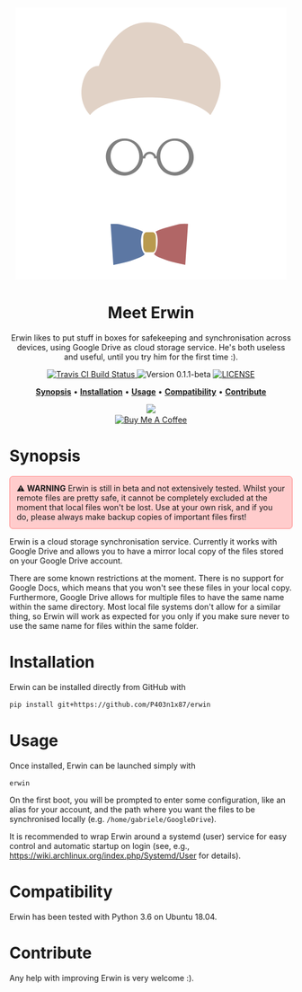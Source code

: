 <p align="center">
  <br>
  <img src="art/logo.png" alt="Erwin">
  <br>
</p>

<h1 align="center">Meet Erwin</h1>

<p align="center">Erwin likes to put stuff in boxes for safekeeping and synchronisation across devices,
using Google Drive as cloud storage service. He's both useless and useful, until you
try him for the first time :).</p>


<p align="center">
  <a href="https://travis-ci.org/P403n1x87/erwin">
    <img src="https://travis-ci.org/P403n1x87/erwin.svg?branch=master"
         alt="Travis CI Build Status">
  </a>
  <img src="https://img.shields.io/badge/version-0.1.1--beta-blue.svg"
       alt="Version 0.1.1-beta">
  <a href="https://github.com/P403n1x87/erwin/blob/master/LICENSE.md">
    <img src="https://img.shields.io/badge/license-GPLv3-ff69b4.svg"
         alt="LICENSE">
  </a>
</p>

<p align="center">
  <a href="#synopsis"><b>Synopsis</b></a>&nbsp;&bull;
  <a href="#installation"><b>Installation</b></a>&nbsp;&bull;
  <a href="#usage"><b>Usage</b></a>&nbsp;&bull;
  <a href="#compatibility"><b>Compatibility</b></a>&nbsp;&bull;
  <a href="#contribute"><b>Contribute</b></a>
</p>

<p align="center">
  <a href="https://www.patreon.com/bePatron?u=19221563">
    <img src="https://img.shields.io/endpoint.svg?url=https%3A%2F%2Fshieldsio-patreon.herokuapp.com%2FP403n1x87&style=for-the-badge" />
  </a><br/>

  <a href="https://www.buymeacoffee.com/Q9C1Hnm28" target="_blank">
    <img src="https://www.buymeacoffee.com/assets/img/custom_images/orange_img.png" alt="Buy Me A Coffee" />
  </a>
</p>


# Synopsis

<p style="background:#FFCCCC;padding:12px;border-radius: 6px; border: solid 1px #FF8888;">
⚠️ <b>WARNING</b> Erwin is still in beta and not extensively tested. Whilst your remote files are pretty safe, it cannot be completely excluded at the moment that local files won't be lost. Use at your own risk, and if you do, please always make backup copies of important files first!</p>

Erwin is a cloud storage synchronisation service. Currently it works with Google
Drive and allows you to have a mirror local copy of the files stored on your
Google Drive account.

There are some known restrictions at the moment. There is no support for Google
Docs, which means that you won't see these files in your local copy.
Furthermore, Google Drive allows for multiple files to have the same name within
the same directory. Most local file systems don't allow for a similar thing, so
Erwin will work as expected for you only if you make sure never to use the same
name for files within the same folder.

# Installation

Erwin can be installed directly from GitHub with

~~~ bash
pip install git+https://github.com/P403n1x87/erwin
~~~


# Usage

Once installed, Erwin can be launched simply with

~~~
erwin
~~~

On the first boot, you will be prompted to enter some configuration, like an
alias for your account, and the path where you want the files to be synchronised
locally (e.g. `/home/gabriele/GoogleDrive`).

It is recommended to wrap Erwin around a systemd (user) service for easy control
and automatic startup on login (see, e.g.,
https://wiki.archlinux.org/index.php/Systemd/User for details).



# Compatibility

Erwin has been tested with Python 3.6 on Ubuntu 18.04.

# Contribute

Any help with improving Erwin is very welcome :).
